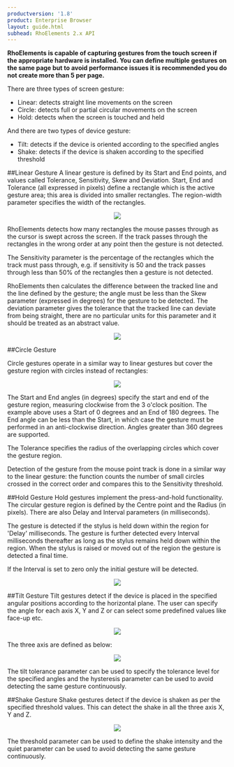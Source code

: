 ```yaml
---
productversion: '1.8'
product: Enterprise Browser
layout: guide.html
subhead: RhoElements 2.x API
---
```

<b>RhoElements is capable of capturing gestures from the touch screen if the appropriate hardware is installed.  You can define multiple gestures on the same page but to avoid performance issues it is recommended you do not create more than 5 per page.</b>
 
There are three types of screen gesture:
<ul>
	<li>Linear: detects straight line movements on the screen
	<li>Circle: detects full or partial circular movements on the screen
	<li>Hold: detects when the screen is touched and held
</ul>
And there are two types of device gesture:
<ul>
	<li>Tilt: detects if the device is oriented according to the specified angles
	<li>Shake: detects if the device is shaken according to the specified threshold
</ul>
    
##Linear Gesture
A linear gesture is defined by its Start and End points, and values called Tolerance, Sensitivity, Skew and Deviation. Start, End and Tolerance (all expressed in pixels) define a rectangle which is the active gesture area; this area is divided into smaller rectangles. The region-width parameter specifies the width of the rectangles.

<center><img src="/images/gestures/linear1.gif"></center>

RhoElements detects how many rectangles the mouse passes through as the cursor is swept across the screen. If the track passes through the rectangles in the wrong order at any point then the gesture is not detected.

The Sensitivity parameter is the percentage of the rectangles which the track must pass through, e.g. if sensitivity is 50 and the track passes through less than 50% of the rectangles then a gesture is not detected.

RhoElements then calculates the difference between the tracked line and the line defined by the gesture; the angle must be less than the Skew parameter (expressed in degrees) for the gesture to be detected.  The deviation parameter gives the tolerance that the tracked line can deviate from being straight, there are no particular units for this parameter and it should be treated as an abstract value.
<center><img src="/images/gestures/linear2.gif"></center>

##Circle Gesture

Circle gestures operate in a similar way to linear gestures but cover the gesture region with circles instead of rectangles:
<center><img src="/images/gestures/circle.gif"></center>

The Start and End angles (in degrees) specify the start and end of the gesture region, measuring clockwise from the 3 o&#39;clock position. The example above uses a Start of 0 degrees and an End of 180 degrees. The End angle can be less than the Start, in which case the gesture must be performed in an anti-clockwise direction. Angles greater than 360 degrees are supported.

The Tolerance specifies the radius of the overlapping circles which cover the gesture region.

Detection of the gesture from the mouse point track is done in a similar way to the linear gesture: the function counts the number of small circles crossed in the correct order and compares this to the Sensitivity threshold.

##Hold Gesture
Hold gestures implement the press-and-hold functionality. The circular gesture region is defined by the Centre point and the Radius (in pixels). There are also Delay and Interval parameters (in milliseconds).

The gesture is detected if the stylus is held down within the region for 'Delay' milliseconds. The gesture is further detected every Interval milliseconds thereafter as long as the stylus remains held down within the region. When the stylus is raised or moved out of the region the gesture is detected a final time.

If the Interval is set to zero only the initial gesture will be detected.
<center><img src="/images/gestures/hold.gif"></center>

##Tilt Gesture
Tilt gestures detect if the device is placed in the specified angular positions according to the horizontal plane. The user can specify the angle for each axis X, Y and Z or can select some predefined values like face-up etc.

<center><img src="/images/gestures/tilt.gif"></center>

The three axis are defined as below:

<center><img src="/images/gestures/angles.gif"></center>

The tilt tolerance parameter can be used to specify the tolerance level for the specified angles and the hysteresis parameter can be used to avoid detecting the same gesture continuously.

##Shake Gesture
Shake gestures detect if the device is shaken as per the specified threshold values. This can detect the shake in all the three axis X, Y and Z. 

<center><img src="/images/gestures/shake.gif"></center>

The threshold parameter can be used to define the shake intensity and the quiet parameter can be used to avoid detecting the same gesture continuously.



